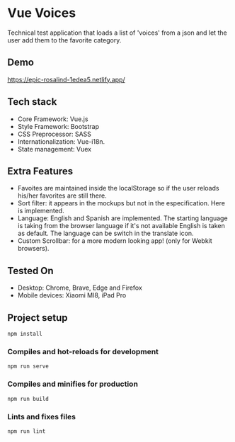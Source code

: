 # Vue Voices

Technical test application that loads a list of 'voices' from a json and let the user add them to the favorite category.

## Demo

https://epic-rosalind-1edea5.netlify.app/

## Tech stack

- Core Framework: Vue.js
- Style Framework: Bootstrap
- CSS Preprocessor: SASS
- Internationalization: Vue-i18n.
- State management: Vuex

## Extra Features

- Favoites are maintained inside the localStorage so if the user reloads his/her favorites are still there.
- Sort filter: it appears in the mockups but not in the especification. Here is implemented.
- Language: English and Spanish are implemented. The starting language is taking from the browser language if it's not available English is taken as default. The language can be switch in the translate icon.
- Custom Scrollbar: for a more modern looking app! (only for Webkit browsers).

## Tested On

- Desktop: Chrome, Brave, Edge and Firefox
- Mobile devices: Xiaomi MI8, iPad Pro

## Project setup

```
npm install
```

### Compiles and hot-reloads for development

```
npm run serve
```

### Compiles and minifies for production

```
npm run build
```

### Lints and fixes files

```
npm run lint
```

